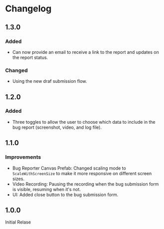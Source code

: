 # Changelog

## 1.3.0

### Added

- Can now provide an email to receive a link to the report and updates on the report status.

### Changed

- Using the new draf submission flow.

## 1.2.0

### Added

- Three toggles to allow the user to choose which data to include in the bug report (screenshot, video, and log file).

## 1.1.0

### Improvements

- Bug Reporter Canvas Prefab: Changed scaling mode to `ScaleWithScreenSize` to make it more responsive on different screen sizes.
- Video Recording: Pausing the recording when the bug submission form is visible, resuming when it's not.
- UI: Added close button to the bug submission form.

## 1.0.0

Initial Relase
